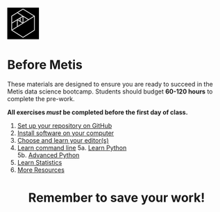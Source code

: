 ![Metis logo](img/metis.png)

# Before Metis

These materials are designed to ensure you are ready to succeed in the
Metis data science bootcamp. Students should budget **60-120 hours** to complete the pre-work.

**All exercises _must_ be completed before the first day of class.**

 1. [Set up your repository on GitHub](01-set_up_repo.md)
 2. [Install software on your computer](02-install.md)
 3. [Choose and learn your editor(s)](03-editors.md)
 4. [Learn command line](04-command_line.md)
 5a. [Learn Python](05a-python.md)  
 5b. [Advanced Python](05b-python_advanced.md)  
 6. [Learn Statistics](06-statistics.md)
 7. [More Resources](07-more_resources.md)

<h1 style='text-align: center;'>Remember to save your work!</h1>
